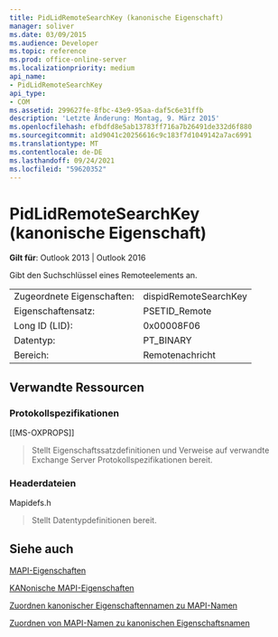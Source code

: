 ```yaml
---
title: PidLidRemoteSearchKey (kanonische Eigenschaft)
manager: soliver
ms.date: 03/09/2015
ms.audience: Developer
ms.topic: reference
ms.prod: office-online-server
ms.localizationpriority: medium
api_name:
- PidLidRemoteSearchKey
api_type:
- COM
ms.assetid: 299627fe-8fbc-43e9-95aa-daf5c6e31ffb
description: 'Letzte Änderung: Montag, 9. März 2015'
ms.openlocfilehash: efbdfd8e5ab13783ff716a7b26491de332d6f880
ms.sourcegitcommit: a1d9041c20256616c9c183f7d1049142a7ac6991
ms.translationtype: MT
ms.contentlocale: de-DE
ms.lasthandoff: 09/24/2021
ms.locfileid: "59620352"
---
```

# <a name="pidlidremotesearchkey-canonical-property"></a>PidLidRemoteSearchKey (kanonische Eigenschaft)

  
  
**Gilt für**: Outlook 2013 | Outlook 2016 
  
Gibt den Suchschlüssel eines Remoteelements an.
  
|||
|:-----|:-----|
|Zugeordnete Eigenschaften:  <br/> |dispidRemoteSearchKey  <br/> |
|Eigenschaftensatz:  <br/> |PSETID_Remote  <br/> |
|Long ID (LID):  <br/> |0x00008F06  <br/> |
|Datentyp:  <br/> |PT_BINARY  <br/> |
|Bereich:  <br/> |Remotenachricht  <br/> |
   
## <a name="related-resources"></a>Verwandte Ressourcen

### <a name="protocol-specifications"></a>Protokollspezifikationen

[[MS-OXPROPS]] 
  
> Stellt Eigenschaftssatzdefinitionen und Verweise auf verwandte Exchange Server Protokollspezifikationen bereit.
    
### <a name="header-files"></a>Headerdateien

Mapidefs.h
  
> Stellt Datentypdefinitionen bereit.
    
## <a name="see-also"></a>Siehe auch



[MAPI-Eigenschaften](mapi-properties.md)
  
[KANonische MAPI-Eigenschaften](mapi-canonical-properties.md)
  
[Zuordnen kanonischer Eigenschaftennamen zu MAPI-Namen](mapping-canonical-property-names-to-mapi-names.md)
  
[Zuordnen von MAPI-Namen zu kanonischen Eigenschaftsnamen](mapping-mapi-names-to-canonical-property-names.md)

